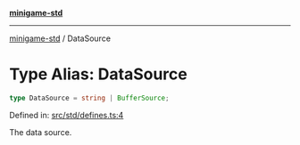 [**minigame-std**](../README.md)

***

[minigame-std](../README.md) / DataSource

# Type Alias: DataSource

```ts
type DataSource = string | BufferSource;
```

Defined in: [src/std/defines.ts:4](https://github.com/JiangJie/minigame-std/blob/c702c23d8258d9dd96d873df515d0027c84fb302/src/std/defines.ts#L4)

The data source.
